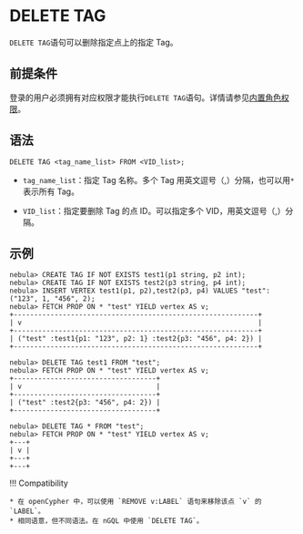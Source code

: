 # DELETE TAG

`DELETE TAG`语句可以删除指定点上的指定 Tag。

## 前提条件

登录的用户必须拥有对应权限才能执行`DELETE TAG`语句。详情请参见[内置角色权限](../../7.data-security/1.authentication/3.role-list.md)。

## 语法

```ngql
DELETE TAG <tag_name_list> FROM <VID_list>;
```

- `tag_name_list`：指定 Tag 名称。多个 Tag 用英文逗号（,）分隔，也可以用`*`表示所有 Tag。

- `VID_list`：指定要删除 Tag 的点 ID。可以指定多个 VID，用英文逗号（,）分隔。

## 示例

```ngql
nebula> CREATE TAG IF NOT EXISTS test1(p1 string, p2 int);
nebula> CREATE TAG IF NOT EXISTS test2(p3 string, p4 int);
nebula> INSERT VERTEX test1(p1, p2),test2(p3, p4) VALUES "test":("123", 1, "456", 2);
nebula> FETCH PROP ON * "test" YIELD vertex AS v;
+------------------------------------------------------------+
| v                                                          |
+------------------------------------------------------------+
| ("test" :test1{p1: "123", p2: 1} :test2{p3: "456", p4: 2}) |
+------------------------------------------------------------+

nebula> DELETE TAG test1 FROM "test";
nebula> FETCH PROP ON * "test" YIELD vertex AS v;
+-----------------------------------+
| v                                 |
+-----------------------------------+
| ("test" :test2{p3: "456", p4: 2}) |
+-----------------------------------+

nebula> DELETE TAG * FROM "test";
nebula> FETCH PROP ON * "test" YIELD vertex AS v;
+---+
| v |
+---+
+---+
```

!!! Compatibility

    * 在 openCypher 中，可以使用 `REMOVE v:LABEL` 语句来移除该点 `v` 的 `LABEL`。
    * 相同语意，但不同语法。在 nGQL 中使用 `DELETE TAG`。
